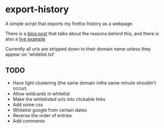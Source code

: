 # export-history

A simple script that exports my firefox history as a webpage. 


There is a [blog post](http://joereddington.com/6530/2018/12/12/experimenting-with-public-internet-history./) that talks about the reasons behind this, and there is also a [live example](http://flow.joereddington.com/history)

Currently all urls are stripped down to their domain name unless they appear on 'whitelist.txt' 

## TODO 
* Have light clustering (the same domain inthe same minute shouldn't occur) 
* Allow wildcards in whitelist 
* Make the whitelisted urls into clickable links
* Add some css
* Whitelist google from certain dates
* Reverse the order of entries 
* Add comments
